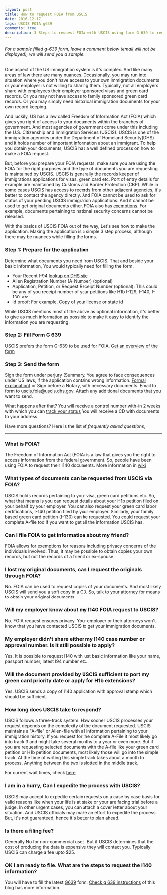 ```yaml
---
layout: post
title: How to request FOIA from USCIS
date: 2016-12-17
tags: USCIS FOIA g639
comments: true
description: 3 Steps to request FOIA with USCIS using form G 639 to request immigration records
---
```


###### For a sample filled g-639 form, leave a comment below (email will not be displayed), we will send you a sample.

One aspect of the US immigration system is it's complex. And like many areas of law there are many nuances. Occasionally,
 you may run into situation where you don't have access to your own immigration documents or your employer is not
 willing to sharing them. Typically, not all employers share with employees their employer sponsored visas and green card
 records. Or you may not have access to family sponsored green card records. Or you may simply need historical immigration documents for
 your own record keeping.

 And luckily, US has a law called Freedom of Information Act (FOIA) which gives you right of access to your documents within the branches of government.
 And most agencies of government come under this including the U.S. Citizenship and Immigration Services (USCIS).
  USCIS is one of the immigration agencies under the Department of Homeland Security(DHS) and it holds number
  of important information about an immigrant. To help you obtain your documents, USCIS has a well defined
  process on how to make a FOIA request.

 But, before you prepare your FOIA requests, make sure you are using the FOIA for the right purposes and the
 type of documents you are requesting is maintained by USCIS. USCIS is generally the records keeper of immigrations
 applications for visas, green card etc. Port of entry details for example are maintained by
 Customs and Border Protection (CBP). While in some cases USCIS has access to records from other adjacent agencies,
 it's better to contact the agency directly. And FOIA cannot be used to ask for status of your pending USCIS immigration applications. And it cannot be used to get original documents either.
 FOIA also has [exemptions](http://www.dhs.gov/xfoia/gc_1208265747435.shtm). For example, documents pertaining to national security concerns cannot be released.

 With the basics of USCIS FOIA out of the way, Let's see how to make the application.
 Making the application is a simple 3 step process, although there may be nuances while filling the forms.

### Step 1: Prepare for the application
Determine what documents you need from USCIS. That and beside your basic information, You would typically
need for filling the form.

* Your Recent I-94
[lookup on DHS site](https://i94.cbp.dhs.gov/I94/#/recent-search)
* Alien Registration Number (A-Number) (optional)
* Application, Petition, or Request Receipt Number (optional): This could be any of you receipt number of your
petitions like H1b I-129, I-140, I-130. etc
* Id proof: For example, Copy of your license or state id

While USCIS mentions most of the above as optional information, it's better to give as much information as possible to
make it easy to identify the information you are requesting.

### Step 2: Fill Form G 639
USCIS prefers the form G-639 to be used for FOIA.
[Get an overview of the form](/posts/i140-foia-form-g-639-instruction/)

### Step 3: Send the form
Sign the form under perjury (Summary: You agree to face consequences under US laws, if the application contains wrong information. [Formal explanation](https://www.uscis.gov/tools/glossary/declaration-under-penalty-perjury))
or Sign before a Notary, with necessary documents.
Email to form to uscis.foia@uscis.dhs.gov. Attach any additional documents that you want to send.

What happens after that?
You will receive a control number with-in 2 weeks with which you can [track your status](http://www.uscis.gov/about-us/freedom-information-and-privacy-act-foia/foia-request-status-check-average-processing-times/check-status-request)
You will receive a CD with documents to your address.

Have more questions? Here is the list of *frequently asked questions*,

-----

### What is FOIA?
 The Freedom of Information Act (FOIA) is a law that gives you the right to access information from the federal government.
 So, people have been using FOIA to request their I140 documents. More information in [wiki](https://en.wikipedia.org/wiki/Freedom_of_Information_Act_(United_States))

### What types of documents can be requested from USCIS via FOIA?
 USCIS holds records pertaining to your visa, green card petitions etc. So, what that means is you can request details
 about your H1b petition filed on your behalf by your employer. You can also request your green card labor certifications,
 I-140 petition filed by your employer. Similarly, your family based green card petition (I-130) can be requested.
 You could request your complete A-file too if you want to get all the information USCIS has.

### Can I file FOIA to get information about my friend?
FOIA allows for exemptions for reasons including privacy concerns of the individuals involved.
Thus, it may be possible to obtain copies your own records, but not the records of a friend or ex-spouse.

### I lost my original documents, can I request the originals through FOIA?
 No. FOIA can be used to request copies of your documents. And most likely USCIS will send you a soft copy in a CD.
 So, talk to your attorney for means to obtain your original documents.

### Will my employer know about my I140 FOIA request to USCIS?
 No. FOIA request ensures privacy. Your employer or their attorneys won't know that you have contacted USCIS to get
 your immigration documents.

### My employer didn't share either my I140 case number or approval number. Is it still possible to apply?
 Yes. It is possible to request I140 with just basic information like your name, passport number, latest I94 number etc.

### Will the document provided by USCIS sufficient to port my green card priority date or apply for H1b extensions?
 Yes. USCIS sends a copy of I140 application with approval stamp which should be sufficient.

### How long does USCIS take to respond?
 USCIS follows a three-track system. How sooner USCIS processes your request depends on the complexity of the document requested.
 USCIS maintains a "A-file" or Alien-file with all information pertaining to your immigration history.
 If you request for the complete A-File it most likely go into track 3 and might take several months to a year or even more.
 But if you are requesting selected documents with the A-file like your green card petition or H1b petition
 documents, most likely those will go into the simple track. At the time of writing this simple track takes about a month to process.
 Anything between the two is slotted in the middle track.

 For current wait times, check [here](http://www.uscis.gov/about-us/freedom-information-and-privacy-act-foia/foia-request-status-check-average-processing-times/check-status-request)

### I am in a hurry, Can I expedite the process with USCIS?
 USCIS may accept to expedite certain requests on a case by case basis for valid reasons like when your life is at
 stake or your are facing trial before a judge. In other urgent cases, you can attach a cover letter about your
 situation. And USCIS officials may make an effort to expedite the process. But, It's not guaranteed, hence it's
 better to plan ahead.

### Is there a filing fee?
 Generally No for non-commercial uses. But if USCIS determines that the cost of producing the data is expensive they will contact you.
 Typically USCIS can charge a fee upto $25.

### OK I am ready to file. What are the steps to request the I140 information?
 You will have to fill the latest [G639](http://www.uscis.gov/sites/default/files/files/form/g-639.pdf) form.
 [Check g 639 instructions](/posts/i140-foia-form-g-639-instruction/) of this blog has more information.
